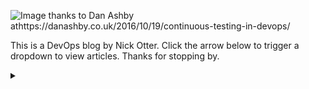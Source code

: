 ---
---

![Image thanks to Dan Ashby athttps://danashby.co.uk/2016/10/19/continuous-testing-in-devops/](https://user-images.githubusercontent.com/26765027/102725400-5df6f180-430e-11eb-89b0-5e967c656317.png)

This is a DevOps blog by Nick Otter. Click the arrow below to trigger a dropdown to view articles. Thanks for stopping by.


<details><summary></summary>
  
<div markdown="1">## Links

<div>
  <ul style="list-style-type:none">
         <li><a href="https://github.com/nick-otter/">Github</a></li>
  </ul>
</div>

<div markdown="1">## Kubernetes

<div>
  <ul style="list-style-type:none">
    {% for post in site.categories.kubernetes %}
      {% if post.url %}
         <li><a href="{{ post.url }}">{{ post.title }}</a></li>
      {% endif %}
     {% endfor %}
   </ul>
</div>

<div markdown="1">## Linux

<div>
  <ul style="list-style-type:none">
    {% for post in site.categories.linux %}
      {% if post.url %}
         <li><a href="{{ post.url }}">{{ post.title }}</a></li>
      {% endif %}
     {% endfor %}
   </ul>
</div>

<div markdown="1">## Misc

<div>
  <ul style="list-style-type:none">
    {% for post in site.categories.misc %}
      {% if post.url %}
         <li><a href="{{ post.url }}">{{ post.title }}</a></li>
      {% endif %}
     {% endfor %}
   </ul>
</div>

